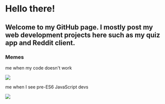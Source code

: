 # Hello there!

## Welcome to my GitHub page. I mostly post my web development projects here such as my quiz app and Reddit client.

### Memes

me when my code doesn't work

![](https://media.tenor.com/htxQ5FpaEaMAAAAC/do-you-know-how-much-i-sacrifice-angry.gif)

me when I see pre-ES6 JavaScript devs

![](https://media.tenor.com/_Hd4x1Mh_44AAAAd/laugh-spider-man.gif)
